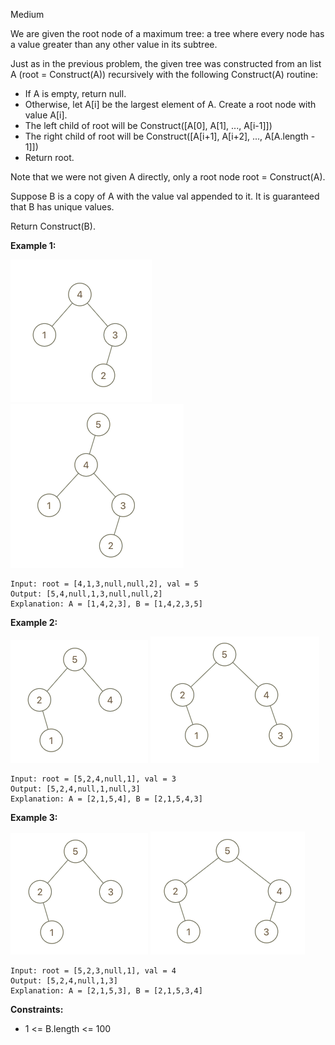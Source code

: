Medium

We are given the root node of a maximum tree: a tree where every node has a value greater than any other value in its subtree.

Just as in the previous problem, the given tree was constructed from an list A (root = Construct(A)) recursively with the following Construct(A) routine:

- If A is empty, return null.
- Otherwise, let A[i] be the largest element of A.  Create a root node with value A[i].
- The left child of root will be Construct([A[0], A[1], ..., A[i-1]])
- The right child of root will be Construct([A[i+1], A[i+2], ..., A[A.length - 1]])
- Return root.

Note that we were not given A directly, only a root node root = Construct(A).

Suppose B is a copy of A with the value val appended to it.  It is guaranteed that B has unique values.

Return Construct(B).

 

**Example 1:**

![maximum-binary-tree-1-1](https://github.com/wilwfy/LeetCode/blob/master/0998.%20Maximum%20Binary%20Tree%20II/maximum-binary-tree-1-1.png) ![maximum-binary-tree-1-2](https://github.com/wilwfy/LeetCode/blob/master/0998.%20Maximum%20Binary%20Tree%20II/maximum-binary-tree-1-2.png)

```
Input: root = [4,1,3,null,null,2], val = 5
Output: [5,4,null,1,3,null,null,2]
Explanation: A = [1,4,2,3], B = [1,4,2,3,5]
```
**Example 2:**

![maximum-binary-tree-2-1](https://github.com/wilwfy/LeetCode/blob/master/0998.%20Maximum%20Binary%20Tree%20II/maximum-binary-tree-2-1.png) ![maximum-binary-tree-2-2](https://github.com/wilwfy/LeetCode/blob/master/0998.%20Maximum%20Binary%20Tree%20II/maximum-binary-tree-2-2.png)

```
Input: root = [5,2,4,null,1], val = 3
Output: [5,2,4,null,1,null,3]
Explanation: A = [2,1,5,4], B = [2,1,5,4,3]
```
**Example 3:**

![maximum-binary-tree-3-1](https://github.com/wilwfy/LeetCode/blob/master/0998.%20Maximum%20Binary%20Tree%20II/maximum-binary-tree-3-1.png) ![maximum-binary-tree-3-2](https://github.com/wilwfy/LeetCode/blob/master/0998.%20Maximum%20Binary%20Tree%20II/maximum-binary-tree-3-2.png)

```
Input: root = [5,2,3,null,1], val = 4
Output: [5,2,4,null,1,3]
Explanation: A = [2,1,5,3], B = [2,1,5,3,4]
```

**Constraints:**

- 1 <= B.length <= 100
